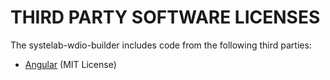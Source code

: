 THIRD PARTY SOFTWARE LICENSES
=============================

The systelab-wdio-builder includes code from the following third parties:

* [Angular](https://github.com/angular) (MIT License)

